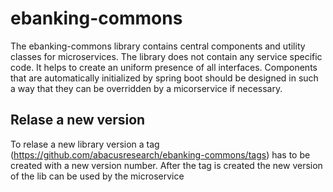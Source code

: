 # ebanking-commons

The ebanking-commons library contains central components and utility classes for microservices. The library does not contain any service specific code. 
It helps to create an uniform presence of all interfaces. Components that are automatically initialized by spring boot should be designed in such a way that 
they can be overridden by a micorservice if necessary.

## Relase a new version
To relase a new library version a tag (https://github.com/abacusresearch/ebanking-commons/tags) has to be created with a new version number. After the tag is created the new version of the lib can be used by the microservice
